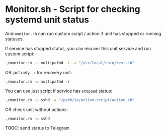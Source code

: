 # Monitor.sh - Script for checking systemd unit status

And `monitor.sh` can run custom script / action if unit has stopped or running statuses.

If service has stopped status, you can recover this unit service and run custom script:
```bash
./monitor.sh -u multipathd -r -a "/usr/local/sbin/test.sh"
```

OR just only `-r` for recovery unit:
```
./monitor.sh -u multipathd -r
```

You can use just script if service has `stopped` status:

```bash
./monitor.sh -u sshd -a "/path/to/action-script/action.sh"
````

OR check unit without actions:

```
./monitor.sh -u sshd
```

TODO: send status to Telegram